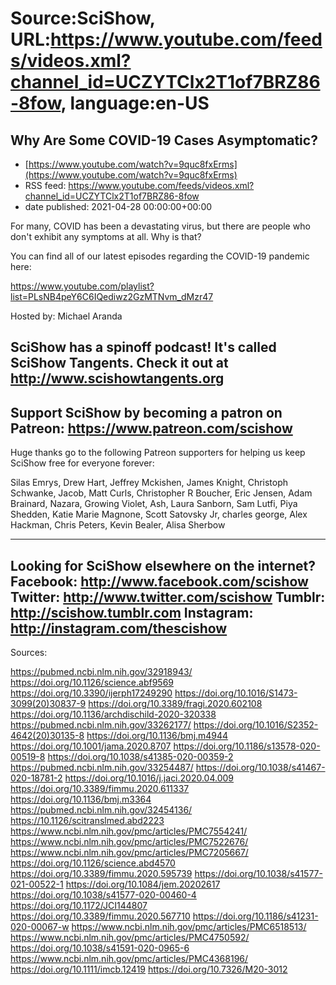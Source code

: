 # Source:SciShow, URL:https://www.youtube.com/feeds/videos.xml?channel_id=UCZYTClx2T1of7BRZ86-8fow, language:en-US

## Why Are Some COVID-19 Cases Asymptomatic?
 - [https://www.youtube.com/watch?v=9quc8fxErms](https://www.youtube.com/watch?v=9quc8fxErms)
 - RSS feed: https://www.youtube.com/feeds/videos.xml?channel_id=UCZYTClx2T1of7BRZ86-8fow
 - date published: 2021-04-28 00:00:00+00:00

For many, COVID has been a devastating virus, but there are people who don't exhibit any symptoms at all. Why is that?

You can find all of our latest episodes regarding the COVID-19 pandemic here: 

https://www.youtube.com/playlist?list=PLsNB4peY6C6IQediwz2GzMTNvm_dMzr47

Hosted by: Michael Aranda

SciShow has a spinoff podcast! It's called SciShow Tangents. Check it out at http://www.scishowtangents.org
----------
Support SciShow by becoming a patron on Patreon: https://www.patreon.com/scishow
----------
Huge thanks go to the following Patreon supporters for helping us keep SciShow free for everyone forever:

Silas Emrys, Drew Hart, Jeffrey Mckishen, James Knight, Christoph Schwanke, Jacob, Matt Curls, Christopher R Boucher, Eric Jensen, Adam Brainard, Nazara, Growing Violet, Ash, Laura Sanborn, Sam Lutfi, Piya Shedden, Katie Marie Magnone, Scott Satovsky Jr, charles george, Alex Hackman, Chris Peters, Kevin Bealer, Alisa Sherbow

----------
Looking for SciShow elsewhere on the internet?
Facebook: http://www.facebook.com/scishow
Twitter: http://www.twitter.com/scishow
Tumblr: http://scishow.tumblr.com
Instagram: http://instagram.com/thescishow
----------
Sources:

https://pubmed.ncbi.nlm.nih.gov/32918943/
https://doi.org/10.1126/science.abf9569
https://doi.org/10.3390/ijerph17249290 
https://doi.org/10.1016/S1473-3099(20)30837-9
https://doi.org/10.3389/fragi.2020.602108
https://doi.org/10.1136/archdischild-2020-320338
https://pubmed.ncbi.nlm.nih.gov/33262177/
https://doi.org/10.1016/S2352-4642(20)30135-8 
https://doi.org/10.1136/bmj.m4944 
https://doi.org/10.1001/jama.2020.8707
https://doi.org/10.1186/s13578-020-00519-8 
https://doi.org/10.1038/s41385-020-00359-2 
https://pubmed.ncbi.nlm.nih.gov/33254487/
https://doi.org/10.1038/s41467-020-18781-2
https://doi.org/10.1016/j.jaci.2020.04.009
https://doi.org/10.3389/fimmu.2020.611337
https://doi.org/10.1136/bmj.m3364 
https://pubmed.ncbi.nlm.nih.gov/32454136/
https://10.1126/scitranslmed.abd2223
https://www.ncbi.nlm.nih.gov/pmc/articles/PMC7554241/ 
https://www.ncbi.nlm.nih.gov/pmc/articles/PMC7522676/ 
https://www.ncbi.nlm.nih.gov/pmc/articles/PMC7205667/ 
https://doi.org/10.1126/science.abd4570
https://doi.org/10.3389/fimmu.2020.595739
https://doi.org/10.1038/s41577-021-00522-1
https://doi.org/10.1084/jem.20202617
https://doi.org/10.1038/s41577-020-00460-4
https://doi.org/10.1172/JCI144807
https://doi.org/10.3389/fimmu.2020.567710 
https://doi.org/10.1186/s41231-020-00067-w
https://www.ncbi.nlm.nih.gov/pmc/articles/PMC6518513/ 
https://www.ncbi.nlm.nih.gov/pmc/articles/PMC4750592/ 
https://doi.org/10.1038/s41591-020-0965-6 
https://www.ncbi.nlm.nih.gov/pmc/articles/PMC4368196/ 
https://doi.org/10.1111/imcb.12419 
https://doi.org/10.7326/M20-3012


